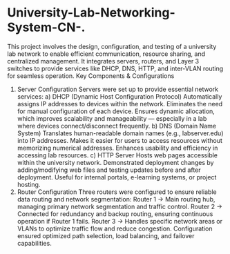 # University-Lab-Networking-System-CN-.
This project involves the design, configuration, and testing of a university lab network to enable efficient communication, resource sharing, and centralized management. It integrates servers, routers, and Layer 3 switches to provide services like DHCP, DNS, HTTP, and inter-VLAN routing for seamless operation.
Key Components & Configurations
1. Server Configuration
Servers were set up to provide essential network services:
a) DHCP (Dynamic Host Configuration Protocol)
Automatically assigns IP addresses to devices within the network.
Eliminates the need for manual configuration of each device.
Ensures dynamic allocation, which improves scalability and manageability — especially in a lab where devices connect/disconnect frequently.
b) DNS (Domain Name System)
Translates human-readable domain names (e.g., labserver.edu) into IP addresses.
Makes it easier for users to access resources without memorizing numerical addresses.
Enhances usability and efficiency in accessing lab resources.
c) HTTP Server
Hosts web pages accessible within the university network.
Demonstrated deployment changes by adding/modifying web files and testing updates before and after deployment.
Useful for internal portals, e-learning systems, or project hosting.
2. Router Configuration
Three routers were configured to ensure reliable data routing and network segmentation:
Router 1 → Main routing hub, managing primary network segmentation and traffic control.
Router 2 → Connected for redundancy and backup routing, ensuring continuous operation if Router 1 fails.
Router 3 → Handles specific network areas or VLANs to optimize traffic flow and reduce congestion.
Configuration ensured optimized path selection, load balancing, and failover capabilities.


